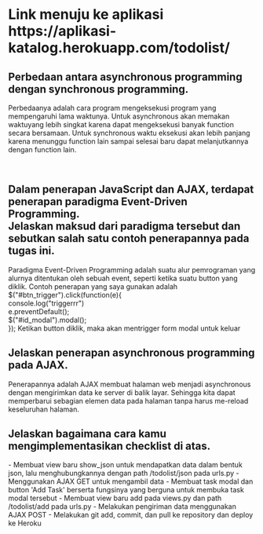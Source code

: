 <h1> Link menuju ke aplikasi https://aplikasi-katalog.herokuapp.com/todolist/ </h1>
<h2>Perbedaan antara asynchronous programming dengan synchronous programming.</h2>
<p>Perbedaanya adalah cara program mengeksekusi program yang mempengaruhi lama waktunya.
Untuk asynchronous akan memakan waktuyang lebih singkat karena dapat mengeksekusi banyak function secara bersamaan. Untuk synchronous
waktu eksekusi akan lebih panjang karena menunggu function lain sampai selesai baru dapat
melanjutkannya dengan function lain.

<br></p>

<h2>Dalam penerapan JavaScript dan AJAX, terdapat penerapan paradigma Event-Driven Programming. <br>Jelaskan maksud dari paradigma tersebut dan sebutkan salah satu contoh penerapannya pada tugas ini.</h2>
<p>
Paradigma Event-Driven Programming adalah suatu alur pemrograman yang alurnya ditentukan
oleh sebuah event, seperti ketika suatu button yang diklik.
Contoh penerapan yang saya gunakan adalah <br>
 $("#btn_trigger").click(function(e){<br>
       <tab>console.log("triggerrr")<br>
       <tab>e.preventDefault();<br>
       <tab>$("#id_modal").modal();<br>
    });
Ketikan button diklik, maka akan mentrigger form modal untuk keluar
<br></p>

<h2> Jelaskan penerapan asynchronous programming pada AJAX.</h2>
<p>
Penerapannya adalah AJAX membuat halaman web menjadi asynchronous dengan mengirimkan
data ke server di balik layar. Sehingga kita dapat memperbarui sebagian elemen data 
pada halaman tanpa harus me-reload keseluruhan halaman.
<br></p>

<h2>Jelaskan bagaimana cara kamu mengimplementasikan checklist di atas.</h2>
<p>
- Membuat view baru show_json untuk mendapatkan data dalam bentuk json, lalu menghubungkannya dengan
path /todolist/json pada urls.py
- Menggunakan AJAX GET untuk mengambil data
- Membuat task modal dan button 'Add Task' berserta fungsinya yang berguna untuk membuka task modal tersebut
- Membuat view baru add pada views.py dan path /todolist/add pada urls.py
- Melakukan pengiriman data menggunakan AJAX POST
- Melakukan git add, commit, dan pull ke repository dan deploy ke Heroku
<br></p>

